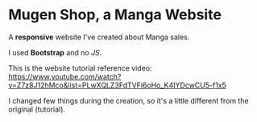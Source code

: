 # Mugen Shop, a Manga Website

A **responsive** website I've created about Manga sales.

I used **Bootstrap** and no *JS*.

This is the website tutorial reference video: https://www.youtube.com/watch?v=Z7z8J12hMco&list=PLwXQLZ3FdTVFi6oHo_K4IYDcwCU5-f1x5

I changed few things during the creation, so it's a little different from the original (tutorial).
